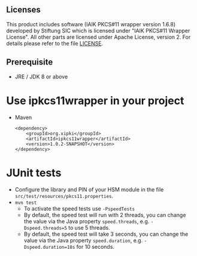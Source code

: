 ## Licenses
This product includes software (IAIK PKCS#11 wrapper version 1.6.8) 
developed by Stiftung SIC which is licensed under "IAIK PKCS#11 Wrapper License".
All other parts are licensed under Apache License, version 2.
For details please refer to the file [LICENSE](LICENSE).

## Prerequisite
- JRE / JDK 8 or above

Use ipkcs11wrapper in your project
=====
- Maven  
  ```
  <dependency>
      <groupId>org.xipki</groupId>
      <artifactId>ipkcs11wrapper</artifactId>
      <version>1.0.2-SNAPSHOT</version>
  </dependency>
  ```

JUnit tests
=====
- Configure the library and PIN of your HSM module in the file `src/test/resources/pkcs11.properties`.
- `mvn test`  
   - To activate the speed tests use `-PspeedTests`
   - By default, the speed test will run with 2 threads, you can change the
     value via the Java property `speed.threads`, e.g.
    `-Dspeed.threads=5` to use 5 threads.
   - By default, the speed test will take 3 seconds, you can change the
     value via the Java property `speed.duration`, e.g.
    `-Dspeed.duration=10s` for 10 seconds.
